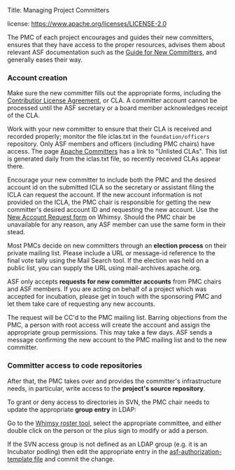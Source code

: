 Title: Managing Project Committers

license: https://www.apache.org/licenses/LICENSE-2.0

The PMC of each project encourages and guides their new committers, ensures that they have access to the proper resources, advises them about relevant ASF documentation such as the <a href="/new-committers-guide.html" target="_blank">Guide for New Committers</a>, and generally eases their way.

### Account creation ###

Make sure the new committer fills out the appropriate forms, including the <a href="https://www.apache.org/licenses/contributor-agreements.html" target="_blank">Contributior License Agreement</a>, or CLA. A committer account cannot be processed until the ASF secretary or a board member acknowledges receipt of the CLA. 

Work with your new committer to ensure that their CLA is received and recorded properly; monitor the file iclas.txt in the `foundation/officers` repository. Only ASF members and officers (including PMC chairs) have access. The page <a href="https://people.apache.org/committer-index.html" target="_blank">Apache Committers</a> has a link to "Unlisted CLAs". This list is generated daily from the iclas.txt file, so recently received CLAs appear there.

Encourage your new committer to include both the PMC and the desired account id on the submitted ICLA so the secretary or assistant filing the ICLA can request the account. If the new account information is not provided on the ICLA, the PMC chair is responsible for getting the new committer's desired account ID and requesting the new account. Use the <a href="https://whimsy.apache.org/officers/acreq" target="_blank"> New Account Request form</a> on Whimsy. Should the PMC chair be unavailable for any reason, any ASF member can use the same form in their stead.

Most PMCs decide on new committers through an **election process** on their private mailing list. Please include a URL or message-id reference to the final vote tally using the Mail Search tool. If the election was held on a public list, you can supply the URL using <a hrefg="https://mail-archives.apache.org/mod_mbox/" target="_blank">mail-archives.apache.org</a>.

ASF only accepts **requests for new committer accounts** from PMC chairs and ASF members. If you are acting on behalf of a project which was accepted for incubation, please get in touch with the sponsoring PMC and let them take care of requesting any new accounts.

The request will be CC'd to the PMC mailing list. Barring objections from the PMC, a person with root access will create the account and assign the appropriate group permissions. This may take a few days. ASF sends a message confirming the new account to the PMC mailing list and to the new committer.

### Committer access to code repositories ###

After that, the PMC takes over and provides the committer's infrastructure needs, in particular, write access to the **project's source repository**.

To grant or deny access to directories in SVN, the PMC chair needs to update the appropriate **group entry** in LDAP:

Go to the <a href="https://whimsy.apache.org/roster/committee/" target="_blank">Whimsy roster tool</a>, select the appropriate committee, and either double click on the person or the plus sign to modify or add a person.

If the SVN access group is not defined as an LDAP group (e.g. it is an Incubator podling) then edit the appropriate entry in the <a href="https://svn.apache.org/repos/infra/infrastructure/trunk/subversion/authorization/asf-authorization-template" target="_blank">asf-authorization-template file</a> and commit the change.
